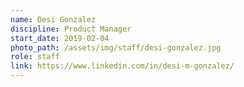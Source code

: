 ```yaml
---
name: Desi Gonzalez
discipline: Product Manager
start_date: 2019-02-04
photo_path: /assets/img/staff/desi-gonzalez.jpg
role: staff
link: https://www.linkedin.com/in/desi-m-gonzalez/
---
```

